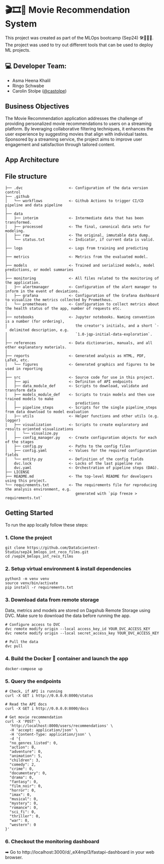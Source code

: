 
# 🎬🎞📶 Movie Recommendation System 

This project was created as part of the MLOps bootcamp (Sep24) 🛠👷🏻‍♂️. The project was used to try out different tools that can be used to deploy ML projects.


## 💻 Developer Team:
- Asma Heena Khalil
- Ringo Schwabe 
- Carolin Stolpe ([@castolpe](https://github.com/castolpe))

## Business Objectives

The Movie Recommendation application addresses the challenge of providing personalized movie recommendations to users on a streaming platform. By leveraging collaborative filtering techniques, it enhances the user experience by suggesting movies that align with individual tastes. Sponsored by a streaming service, the project aims to improve user engagement and satisfaction through tailored content.

## App Architecture

## File structure
```
├── .dvc                     <- Configuration of the data version control
├── .github
│   └── workflows            <- Github Actions to trigger CI/CD pipeline and data pipeline 
│ 
├── data
│   ├── interim              <- Intermediate data that has been transformed.
│   ├── processed            <- The final, canonical data sets for modeling.
│   ├── raw                  <- The original, immutable data dump.
│   └── status.txt           <- Indicator, if current data is valid.
│
├── logs                     <- Logs from training and predicting
│
├── metrics                  <- Metrics from the evaluated model.
│ 
├── models                   <- Trained and serialized models, model predictions, or model summaries
│
├── monitoring               <- All files related to the monitoring of the application.
│   ├── alertmanager         <- Configuration of the alert manager to inform in the event of deviations. 
│   ├── grafana              <- Configuration of the Grafana dashboard to visualize the metrics collected by Prometheus.
│   └── prometheues          <- Configuration to collect metrics about the health status of the app, number of requests etc.
│
├── notebooks                <- Jupyter notebooks. Naming convention is a number (for ordering),
│                               the creator's initials, and a short `-` delimited description, e.g.
│                               `1.0-jqp-initial-data-exploration`.
│
├── references               <- Data dictionaries, manuals, and all other explanatory materials.
│
├── reports                  <- Generated analysis as HTML, PDF, LaTeX, etc.
│   └── figures              <- Generated graphics and figures to be used in reporting
│
├── src                      <- Source code for use in this project.
│   ├── api                  <- Definiton of API endpoints
│   ├── data_module_def      <- Scripts to download, validate and transform data
│   ├── models_module_def    <- Scripts to train models and then use trained models to make
│   │                           predictions
│   ├── pipeline_steps       <- Scripts for the single pipeline_steps from data download to model evaluation
│   ├── utils                <- Helper functions and other utils (e.g. logger)
│   ├── visualization        <- Scripts to create exploratory and results oriented visualizations
│   │   └── visualize.py
│   ├── config_manager.py    <- Create configuration objects for each of the stages
│   ├── config.py            <- Paths to the config files
│   ├── config.yaml          <- Values for the required configuration fields 
│   └── entity.py            <- Definition of the config fields
│   dvc.lock                 <- Locks of the last pipeline run
│   dvc.yaml                 <- Orchestration of pipeline steps (DAG).
├── LICENSE
├── README.md                <- The top-level README for developers using this project.
└── requirements.txt         <- The requirements file for reproducing the analysis environment, e.g.
                                generated with `pip freeze > requirements.txt`
```

## Getting Started

To run the app locally follow these steps:

### 1. Clone the project
```
git clone https://github.com/DataScientest-Studio/sep24_bmlops_int_reco_films.git
cd /sep24_bmlops_int_reco_films
```

### 2. Setup virtual environment & install dependencies
```
python3 -m venv venv
source venv/bin/activate
pip install -r requirements.txt
```

### 3. Download data from remote storage
Data, metrics and models are stored on Dagshub Remote Storage using DVC. Make sure to download 
the data before running the app.
```
# Configure access to DVC
dvc remote modify origin --local access_key_id YOUR_DVC_ACCESS_KEY
dvc remote modify origin --local secret_access_key YOUR_DVC_ACCESS_KEY

# Pull the data
dvc pull
```

### 4. Build the Docker 🐳 container and launch the app
```
docker-compose up
```

### 5. Query the endpoints
```
# Check, if API is running
curl -X GET i http://0.0.0.0:8000/status

# Read the API docs
curl -X GET i http://0.0.0.0:8000/docs

# Get movie recommendation
curl -X 'POST' \
  'http://localhost:8000/users/recommendations' \
  -H 'accept: application/json' \
  -H 'Content-Type: application/json' \
  -d '{
  "no_genres_listed": 0,
  "action": 0,
  "adventure": 0,
  "animation": 5,
  "children": 3,
  "comedy": 2,
  "crime": 0,
  "documentary": 0,
  "drama": 0,
  "fantasy": 0,
  "film_noir": 0,
  "horror": 0,
  "imax": 0,
  "musical": 0,
  "mystery": 0,
  "romance": 0,
  "sci_fi": 0,
  "thriller": 0,
  "war": 0,
  "western": 0
}'

```

### 6. Checkout the monitoring dashboard

➡ Go to http://localhost:3000/d/_eX4mpl3/fastapi-dashboard in your web browser.
